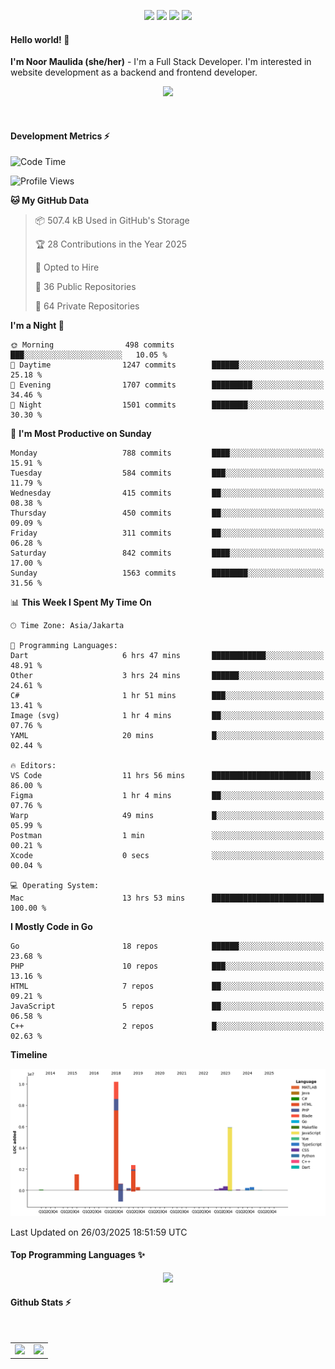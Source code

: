 <p align="center">
  <img src="https://dev.discordprofiles.me/badge/status/814439552055771206?simple=true">
  <img src="https://dev.discordprofiles.me/badge/playing/814439552055771206">
  <img src="https://dev.discordprofiles.me/badge/vscode/814439552055771206">
  <img src="https://dev.discordprofiles.me/badge/spotify/814439552055771206">
</p>

#### Hello world! 👋
**I'm Noor Maulida (she/her)** - I'm a Full Stack Developer. I'm interested in website development as a backend and frontend developer.

<p align="center">
  <img src="https://skillicons.dev/icons?i=go,laravel,nodejs,vue,express,ruby,python,mongodb,docker,aws,gcp" />
</p>
<br>

#### Development Metrics ⚡
<!--START_SECTION:waka-->
![Code Time](http://img.shields.io/badge/Code%20Time-827%20hrs%2056%20mins-blue)

![Profile Views](http://img.shields.io/badge/Profile%20Views-0-blue)

**🐱 My GitHub Data** 

> 📦 507.4 kB Used in GitHub's Storage 
 > 
> 🏆 28 Contributions in the Year 2025
 > 
> 💼 Opted to Hire
 > 
> 📜 36 Public Repositories 
 > 
> 🔑 64 Private Repositories 
 > 
**I'm a Night 🦉** 

```text
🌞 Morning                498 commits         ███░░░░░░░░░░░░░░░░░░░░░░   10.05 % 
🌆 Daytime                1247 commits        ██████░░░░░░░░░░░░░░░░░░░   25.18 % 
🌃 Evening                1707 commits        █████████░░░░░░░░░░░░░░░░   34.46 % 
🌙 Night                  1501 commits        ████████░░░░░░░░░░░░░░░░░   30.30 % 
```
📅 **I'm Most Productive on Sunday** 

```text
Monday                   788 commits         ████░░░░░░░░░░░░░░░░░░░░░   15.91 % 
Tuesday                  584 commits         ███░░░░░░░░░░░░░░░░░░░░░░   11.79 % 
Wednesday                415 commits         ██░░░░░░░░░░░░░░░░░░░░░░░   08.38 % 
Thursday                 450 commits         ██░░░░░░░░░░░░░░░░░░░░░░░   09.09 % 
Friday                   311 commits         ██░░░░░░░░░░░░░░░░░░░░░░░   06.28 % 
Saturday                 842 commits         ████░░░░░░░░░░░░░░░░░░░░░   17.00 % 
Sunday                   1563 commits        ████████░░░░░░░░░░░░░░░░░   31.56 % 
```


📊 **This Week I Spent My Time On** 

```text
🕑︎ Time Zone: Asia/Jakarta

💬 Programming Languages: 
Dart                     6 hrs 47 mins       ████████████░░░░░░░░░░░░░   48.91 % 
Other                    3 hrs 24 mins       ██████░░░░░░░░░░░░░░░░░░░   24.61 % 
C#                       1 hr 51 mins        ███░░░░░░░░░░░░░░░░░░░░░░   13.41 % 
Image (svg)              1 hr 4 mins         ██░░░░░░░░░░░░░░░░░░░░░░░   07.76 % 
YAML                     20 mins             █░░░░░░░░░░░░░░░░░░░░░░░░   02.44 % 

🔥 Editors: 
VS Code                  11 hrs 56 mins      ██████████████████████░░░   86.00 % 
Figma                    1 hr 4 mins         ██░░░░░░░░░░░░░░░░░░░░░░░   07.76 % 
Warp                     49 mins             █░░░░░░░░░░░░░░░░░░░░░░░░   05.99 % 
Postman                  1 min               ░░░░░░░░░░░░░░░░░░░░░░░░░   00.21 % 
Xcode                    0 secs              ░░░░░░░░░░░░░░░░░░░░░░░░░   00.04 % 

💻 Operating System: 
Mac                      13 hrs 53 mins      █████████████████████████   100.00 % 
```

**I Mostly Code in Go** 

```text
Go                       18 repos            ██████░░░░░░░░░░░░░░░░░░░   23.68 % 
PHP                      10 repos            ███░░░░░░░░░░░░░░░░░░░░░░   13.16 % 
HTML                     7 repos             ██░░░░░░░░░░░░░░░░░░░░░░░   09.21 % 
JavaScript               5 repos             ██░░░░░░░░░░░░░░░░░░░░░░░   06.58 % 
C++                      2 repos             █░░░░░░░░░░░░░░░░░░░░░░░░   02.63 % 
```



**Timeline**

![Lines of Code chart](https://raw.githubusercontent.com/noormaulida/noormaulida/main/assets/bar_graph.png)


 Last Updated on 26/03/2025 18:51:59 UTC
<!--END_SECTION:waka-->

#### Top Programming Languages ✨
<p align="center">
  <img src="https://api.githubtrends.io/user/svg/noormaulida/langs?time_range=one_year&include_private=true&compact=true&theme=dark" />
</p>

#### Github Stats ⚡
<p align="center">
  <table>
    <tr>
      <td>
        <img src="https://github-readme-streak-stats.herokuapp.com?user=noormaulida&theme=react&hide_border=true&mode=weekly" height="180" />
      </td>
      <td>
        <img src="https://github-readme-stats.vercel.app/api?username=noormaulida&theme=react&count_private=true&hide_border=true&line_height=20" height="180"/>
      </td>
    </tr>
</p>
<br>

